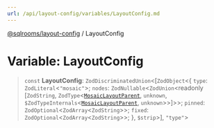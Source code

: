 ```yaml
---
url: /api/layout-config/variables/LayoutConfig.md
---
```

[@sqlrooms/layout-config](../index.md) / LayoutConfig

# Variable: LayoutConfig

> `const` **LayoutConfig**: `ZodDiscriminatedUnion`<\[`ZodObject`<{ `type`: `ZodLiteral`<`"mosaic"`>; `nodes`: `ZodNullable`<`ZodUnion`\<readonly \[`ZodString`, `ZodType`<[`MosaicLayoutParent`](../type-aliases/MosaicLayoutParent.md), `unknown`, `$ZodTypeInternals`<[`MosaicLayoutParent`](../type-aliases/MosaicLayoutParent.md), `unknown`>>]>>; `pinned`: `ZodOptional`<`ZodArray`<`ZodString`>>; `fixed`: `ZodOptional`<`ZodArray`<`ZodString`>>; }, `$strip`>], `"type"`>
